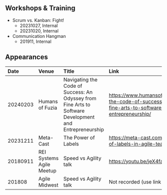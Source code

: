 ## Workshops & Training

- Scrum vs. Kanban: Fight!
  - 20231027, Internal
  - 20231020, Internal
- Communication Hangman
  - 201911, Internal

## Appearances

|Date |Venue |Title |Link |
|:---|:--|:--|:--|
|20240203 |Humans of Fuzia |Navigating the Code of Success: An Odyssey from Fine Arts to Software Development and Entrepreneurship |https://www.humansoffuzia.com/navigating-the-code-of-success-an-odyssey-from-fine-arts-to-software-development-and-entrepreneurship/ |
|20231211 |Meta-Cast |The Power of Labels |https://meta-cast.com/episode/the-power-of-labels-in-agile-teams |
|20180911 |REI Systems Agile Meetup |Speed vs Agility talk |https://youtu.be/jeX4fan9xHI |
|201808 |Agile Midwest |Speed vs Agility talk |Not recorded (use link in previous row) |

